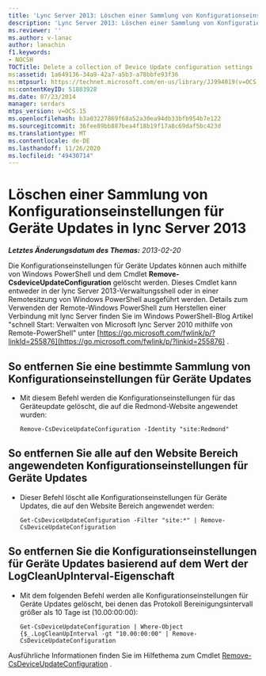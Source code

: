 ```yaml
---
title: 'Lync Server 2013: Löschen einer Sammlung von Konfigurationseinstellungen für Geräte Updates'
description: 'Lync Server 2013: Löschen einer Sammlung von Konfigurationseinstellungen für Geräte Updates.'
ms.reviewer: ''
ms.author: v-lanac
author: lanachin
f1.keywords:
- NOCSH
TOCTitle: Delete a collection of Device Update configuration settings
ms:assetid: 1a649136-34a9-42a7-a5b3-a78bbfe93f36
ms:mtpsurl: https://technet.microsoft.com/en-us/library/JJ994019(v=OCS.15)
ms:contentKeyID: 51803928
ms.date: 07/23/2014
manager: serdars
mtps_version: v=OCS.15
ms.openlocfilehash: b3a03227869f68a52a30ea94db33bfb954b7e122
ms.sourcegitcommit: 36fee89bb887bea4f18b19f17a8c69daf5bc423d
ms.translationtype: MT
ms.contentlocale: de-DE
ms.lasthandoff: 11/26/2020
ms.locfileid: "49430714"
---
```

# <a name="delete-a-collection-of-device-update-configuration-settings-in-lync-server-2013"></a>Löschen einer Sammlung von Konfigurationseinstellungen für Geräte Updates in lync Server 2013

<div data-xmlns="http://www.w3.org/1999/xhtml">

<div class="topic" data-xmlns="http://www.w3.org/1999/xhtml" data-msxsl="urn:schemas-microsoft-com:xslt" data-cs="https://msdn.microsoft.com/">

<div data-asp="https://msdn2.microsoft.com/asp">



</div>

<div id="mainSection">

<div id="mainBody">

<span> </span>

_**Letztes Änderungsdatum des Themas:** 2013-02-20_

Die Konfigurationseinstellungen für Geräte Updates können auch mithilfe von Windows PowerShell und dem Cmdlet **Remove-CsdeviceUpdateConfiguration** gelöscht werden. Dieses Cmdlet kann entweder in der lync Server 2013-Verwaltungsshell oder in einer Remotesitzung von Windows PowerShell ausgeführt werden. Details zum Verwenden der Remote-Windows PowerShell zum Herstellen einer Verbindung mit lync Server finden Sie im Windows PowerShell-Blog Artikel "schnell Start: Verwalten von Microsoft lync Server 2010 mithilfe von Remote-PowerShell" unter [https://go.microsoft.com/fwlink/p/?linkId=255876](https://go.microsoft.com/fwlink/p/?linkid=255876) .

<div>


<div>

## <a name="to-remove-a-specific-collection-of-device-update-configuration-settings"></a>So entfernen Sie eine bestimmte Sammlung von Konfigurationseinstellungen für Geräte Updates

  - Mit diesem Befehl werden die Konfigurationseinstellungen für das Geräteupdate gelöscht, die auf die Redmond-Website angewendet wurden:
    
        Remove-CsDeviceUpdateConfiguration -Identity "site:Redmond"

</div>

<div>

## <a name="to-remove-all-the-device-update-configuration-settings-applied-to-the-site-scope"></a>So entfernen Sie alle auf den Website Bereich angewendeten Konfigurationseinstellungen für Geräte Updates

  - Dieser Befehl löscht alle Konfigurationseinstellungen für Geräte Updates, die auf den Website Bereich angewendet werden:
    
        Get-CsDeviceUpdateConfiguration -Filter "site:*" | Remove-CsDeviceUpdateConfiguration

</div>

<div>

## <a name="to-remove-device-update-configuration-settings-based-on-the-value-of-the-logcleanupinterval-property"></a>So entfernen Sie die Konfigurationseinstellungen für Geräte Updates basierend auf dem Wert der LogCleanUpInterval-Eigenschaft

  - Mit dem folgenden Befehl werden alle Konfigurationseinstellungen für Geräte Updates gelöscht, bei denen das Protokoll Bereinigungsintervall größer als 10 Tage ist (10.00:00:00):
    
        Get-CsDeviceUpdateConfiguration | Where-Object {$_.LogCleanUpInterval -gt "10.00:00:00" | Remove-CsDeviceUpdateConfiguration

</div>

Ausführliche Informationen finden Sie im Hilfethema zum Cmdlet [Remove-CsDeviceUpdateConfiguration](https://docs.microsoft.com/powershell/module/skype/Remove-CsDeviceUpdateConfiguration) .

</div>

</div>

<span> </span>

</div>

</div>

</div>

